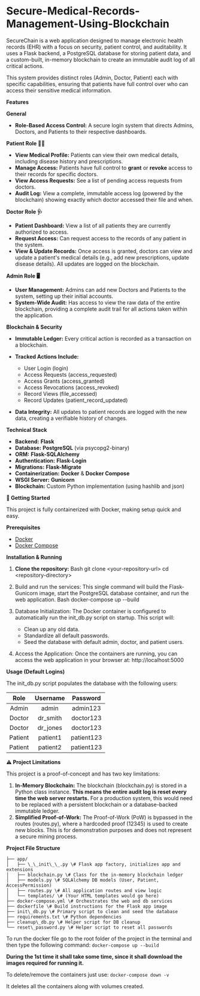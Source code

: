 # Secure-Medical-Records-Management-Using-Blockchain

SecureChain is a web application designed to manage electronic health records (EHR) with a focus on security, patient control, and auditability. It uses a Flask backend, a PostgreSQL database for storing patient data, and a custom-built, in-memory blockchain to create an immutable audit log of all critical actions.

This system provides distinct roles (Admin, Doctor, Patient) each with specific capabilities, ensuring that patients have full control over who can access their sensitive medical information.

**Features**

**General**

  * **Role-Based Access Control:** A secure login system that directs Admins, Doctors, and Patients to their respective dashboards.

**Patient Role 🧑‍⚕️**

  * **View Medical Profile:** Patients can view their own medical details, including disease history and prescriptions.
  * **Manage Access:** Patients have full control to **grant** or **revoke** access to their records for specific doctors.
  * **View Access Requests:** See a list of pending access requests from doctors.
  * **Audit Log:** View a complete, immutable access log (powered by the blockchain) showing exactly which doctor accessed their file and when.

**Doctor Role 🩺**

  * **Patient Dashboard:** View a list of all patients they are currently authorized to access.
  * **Request Access:** Can request access to the records of any patient in the system.
  * **View & Update Records:** Once access is granted, doctors can view and update a patient's medical details (e.g., add new prescriptions, update disease details). All updates are logged on the blockchain.

**Admin Role 🖥️**

  * **User Management:** Admins can add new Doctors and Patients to the system, setting up their initial accounts.
  * **System-Wide Audit:** Has access to view the raw data of the entire blockchain, providing a complete audit trail for all actions taken within the application.

**Blockchain & Security**

  * **Immutable Ledger:** Every critical action is recorded as a transaction on a blockchain.

  * **Tracked Actions Include:**
    
      * User Login (login)
      * Access Requests (access\_requested)
      * Access Grants (access\_granted)
      * Access Revocations (access\_revoked)
      * Record Views (file\_accessed)
      * Record Updates (patient\_record\_updated)

  * **Data Integrity:** All updates to patient records are logged with the new data, creating a verifiable history of changes.

**Technical Stack**

  * **Backend:** **Flask**
  * **Database:** **PostgreSQL** (via psycopg2-binary)
  * **ORM:** **Flask-SQLAlchemy**
  * **Authentication:** **Flask-Login**
  * **Migrations:** **Flask-Migrate**
  * **Containerization:** **Docker** & **Docker Compose**
  * **WSGI Server:** **Gunicorn**
  * **Blockchain:** Custom Python implementation (using hashlib and json)

**🚀 Getting Started**

This project is fully containerized with Docker, making setup quick and easy.

**Prerequisites**

  * [Docker](https://www.docker.com/get-started)
  * [Docker Compose](https://docs.docker.com/compose/install/)

**Installation & Running**

1.  **Clone the repository:**
    Bash
    git clone \<your-repository-url\>
    cd \<repository-directory\>

2.  Build and run the services:
    This single command will build the Flask-Gunicorn image, start the PostgreSQL database container, and run the web application.
    Bash
    docker-compose up --build

3.  Database Initialization:
    The Docker container is configured to automatically run the init\_db.py script on startup. This script will:
    
      * Clean up any old data.
      * Standardize all default passwords.
      * Seed the database with default admin, doctor, and patient users.

4.  Access the Application:
    Once the containers are running, you can access the web application in your browser at:
    http://localhost:5000

**Usage (Default Logins)**

The init\_db.py script populates the database with the following users:

| **Role** | **Username** | **Password** |
| :------: | :----------: | :----------: |
| Admin    | admin        | admin123     |
| Doctor   | dr\_smith    | doctor123    |
| Doctor   | dr\_jones    | doctor123    |
| Patient  | patient1     | patient123   |
| Patient  | patient2     | patient123   |

**⚠️ Project Limitations**

This project is a proof-of-concept and has two key limitations:

1.  **In-Memory Blockchain:** The blockchain (blockchain.py) is stored in a Python class instance. **This means the entire audit log is reset every time the web server restarts.** For a production system, this would need to be replaced with a persistent blockchain or a database-backed immutable ledger.
2.  **Simplified Proof-of-Work:** The Proof-of-Work (PoW) is bypassed in the routes (routes.py), where a hardcoded proof (12345) is used to create new blocks. This is for demonstration purposes and does not represent a secure mining process.

**Project File Structure**

```.
├── app/
│   ├── \_\_init\_\_.py \# Flask app factory, initializes app and extensions
│   ├── blockchain.py \# Class for the in-memory blockchain ledger
│   ├── models.py \# SQLAlchemy DB models (User, Patient, AccessPermission)
│   ├── routes.py \# All application routes and view logic
│   └── templates/ \# (Your HTML templates would go here)
├── docker-compose.yml \# Orchestrates the web and db services
├── dockerfile \# Build instructions for the Flask app image
├── init\_db.py \# Primary script to clean and seed the database
├── requirements.txt \# Python dependencies
├── cleanup\_db.py \# Helper script for DB cleanup
└── reset\_password.py \# Helper script to reset all passwords
```


To run the docker file go to the root folder of the project in the terminal and then type the following command:
```docker-compose up --build```

**During the 1st time it shall take some time, since it shall download the images required for running it.**

To delete/remove the containers just use:
```docker-compose down -v```

It deletes all the containers along with volumes created.

